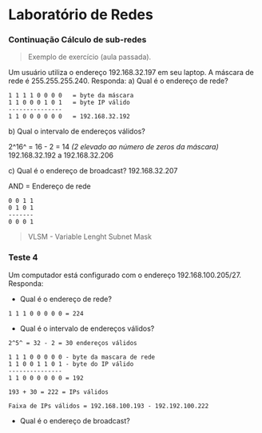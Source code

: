 # Laboratório de Redes

### Continuação Cálculo de sub-redes

> Exemplo de exercício (aula passada).

Um usuário utiliza o endereço 192.168.32.197 em seu laptop. A máscara de rede é 255.255.255.240. Responda:
a) Qual é o endereço de rede?
```
1 1 1 1 0 0 0 0   = byte da máscara
1 1 0 0 0 1 0 1   = byte IP válido
---------------
1 1 0 0 0 0 0 0   = 192.168.32.192
```
b) Qual o intervalo de endereços válidos?

2^16^ = 16 - 2  = 14 *(2 elevado ao número de zeros da máscara)*
192.168.32.192 a 192.168.32.206

c) Qual é o endereço de broadcast?
192.168.32.207

AND = Endereço de rede
```
0 0 1 1
0 1 0 1
-------
0 0 0 1
```
> VLSM - Variable Lenght Subnet Mask

### Teste 4

Um computador está configurado com o endereço 192.168.100.205/27. Responda:

- Qual é o endereço de rede?
```
1 1 1 0 0 0 0 0 = 224
```
- Qual é o intervalo de endereços válidos?
```
2^5^ = 32 - 2 = 30 endereços válidos

1 1 1 0 0 0 0 0 - byte da mascara de rede
1 1 0 0 1 1 0 1 - byte do IP válido
---------------
1 1 0 0 0 0 0 0 = 192

193 + 30 = 222 = IPs válidos

Faixa de IPs válidos = 192.168.100.193 - 192.192.100.222
```
- Qual é o endereço de broadcast?

<!--stackedit_data:
eyJoaXN0b3J5IjpbLTEzODkxNjAxODksLTIwMTgzNzM5ODgsLT
ExNzk2MDU2MjksMTAzODQwMjAwOCwyMTc0MjQwNjddfQ==
-->